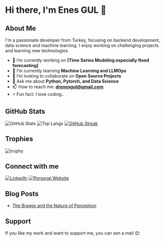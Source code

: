 # Hi there, I'm Enes GUL 👋

## About Me
I'm a passionate developer from Turkey, focusing on backend development, data science and machine learning. I enjoy working on challenging projects and learning new technologies.

- 🔭 I’m currently working on **[Time Series Modeling especially flood forecasting]**
- 🌱 I’m currently learning **Machine Learning and LLMOps**
- 👯 I’m looking to collaborate on **Open Source Projects**
- 💬 Ask me about **Python, Pytorch, and Data Science**
- 📫 How to reach me: **[drenesgul@gmail.com](mailto:drenesgul@gmail.com)**
- ⚡ Fun fact: I love coding..

## GitHub Stats
![GitHub Stats](https://github-readme-stats.vercel.app/api?username=enesgul23&show_icons=true&theme=radical)
![Top Langs](https://github-readme-stats.vercel.app/api/top-langs/?username=enesgul23&layout=compact&theme=radical)
[![GitHub Streak](https://github-readme-streak-stats.herokuapp.com/?user=enesgul23&theme=radical)](https://git.io/streak-stats)

## Trophies
![trophy](https://github-profile-trophy.vercel.app/?username=enesgul23&theme=radical)



## Connect with me
[![LinkedIn](https://img.shields.io/badge/-LinkedIn-blue?style=flat-square&logo=linkedin&logoColor=white&link=https://www.linkedin.com/in/enesgul23/)](https://www.linkedin.com/in/enesgul23/)
[![Personal Website](https://img.shields.io/badge/-Website-red?style=flat-square&logo=google-chrome&logoColor=white&link=https://enesgul23.github.io/)](https://enesgul23.github.io/)

## Blog Posts
<!-- BLOG-POST-LIST:START -->
- [The Braggs and the Nature of Perception](https://medium.com/@kariyerenes/the-braggs-and-the-nature-of-perception-0dafd1777703)

<!-- BLOG-POST-LIST:END -->



<!--END_SECTION:activity-->

## Support
If you like my work and want to support me, you can sen a mail 😊:

